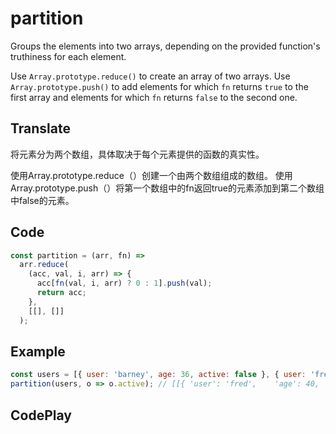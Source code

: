 # partition

Groups the elements into two arrays, depending on the provided function's truthiness for each element.

Use `Array.prototype.reduce()` to create an array of two arrays.
Use `Array.prototype.push()` to add elements for which `fn` returns `true` to the first array and elements for which `fn` returns `false` to the second one.

## Translate

将元素分为两个数组，具体取决于每个元素提供的函数的真实性。

使用Array.prototype.reduce（）创建一个由两个数组组成的数组。
使用Array.prototype.push（）将第一个数组中的fn返回true的元素添加到第二个数组中false的元素。

## Code

```js
const partition = (arr, fn) =>
  arr.reduce(
    (acc, val, i, arr) => {
      acc[fn(val, i, arr) ? 0 : 1].push(val);
      return acc;
    },
    [[], []]
  );
```

## Example

```js
const users = [{ user: 'barney', age: 36, active: false }, { user: 'fred', age: 40, active: true }];
partition(users, o => o.active); // [[{ 'user': 'fred',    'age': 40, 'active': true }],[{ 'user': 'barney',  'age': 36, 'active': false }]]
```

## CodePlay

<template>
  <code-play codeplay-id="" />
</template>
